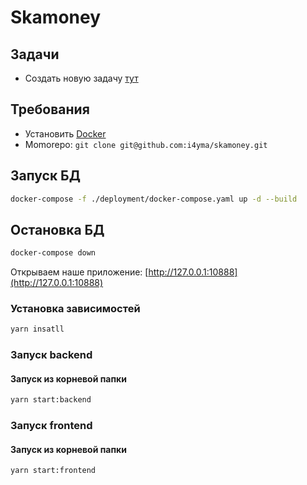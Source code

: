 # Skamoney

## Задачи

- Создать новую задачу [тут](https://trello.com/invite/b/swY1EdLb/3c99624e39f63f7ed07bc0b7667b545e/skamoney)

## Требования

- Установить [Docker](https://www.docker.com/products/docker-desktop)
- Momorepo: `git clone git@github.com:i4yma/skamoney.git`

## Запуск БД

```bash
docker-compose -f ./deployment/docker-compose.yaml up -d --build
```

## Остановка БД

```bash
docker-compose down
```

Открываем наше приложение: [http://127.0.0.1:10888](http://127.0.0.1:10888)


### Установка зависимостей
```bash
yarn insatll
```

### Запуск backend
#### Запуск из корневой папки
```bash
yarn start:backend
```

### Запуск frontend
#### Запуск из корневой папки

```bash
yarn start:frontend
```
